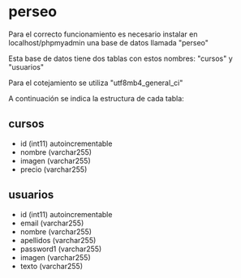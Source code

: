 # perseo

Para el correcto funcionamiento es necesario instalar en localhost/phpmyadmin una base de datos llamada "perseo"

Esta base de datos tiene dos tablas con estos nombres: "cursos" y "usuarios"

Para el cotejamiento se utiliza "utf8mb4_general_ci"

A continuación se indica la estructura de cada tabla:

## cursos
  - id (int11) autoincrementable
  - nombre (varchar255)
  - imagen (varchar255)
  - precio (varchar255)

## usuarios
  - id (int11) autoincrementable
  - email (varchar255)
  - nombre (varchar255)
  - apellidos (varchar255)
  - password1 (varchar255)
  - imagen (varchar255)
  - texto (varchar255)
